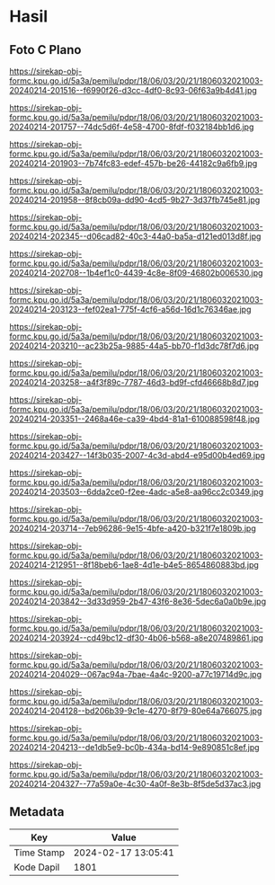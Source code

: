 # Hasil

## Foto C Plano

https://sirekap-obj-formc.kpu.go.id/5a3a/pemilu/pdpr/18/06/03/20/21/1806032021003-20240214-201516--f6990f26-d3cc-4df0-8c93-06f63a9b4d41.jpg

https://sirekap-obj-formc.kpu.go.id/5a3a/pemilu/pdpr/18/06/03/20/21/1806032021003-20240214-201757--74dc5d6f-4e58-4700-8fdf-f032184bb1d6.jpg

https://sirekap-obj-formc.kpu.go.id/5a3a/pemilu/pdpr/18/06/03/20/21/1806032021003-20240214-201903--7b74fc83-edef-457b-be26-44182c9a6fb9.jpg

https://sirekap-obj-formc.kpu.go.id/5a3a/pemilu/pdpr/18/06/03/20/21/1806032021003-20240214-201958--8f8cb09a-dd90-4cd5-9b27-3d37fb745e81.jpg

https://sirekap-obj-formc.kpu.go.id/5a3a/pemilu/pdpr/18/06/03/20/21/1806032021003-20240214-202345--d06cad82-40c3-44a0-ba5a-d121ed013d8f.jpg

https://sirekap-obj-formc.kpu.go.id/5a3a/pemilu/pdpr/18/06/03/20/21/1806032021003-20240214-202708--1b4ef1c0-4439-4c8e-8f09-46802b006530.jpg

https://sirekap-obj-formc.kpu.go.id/5a3a/pemilu/pdpr/18/06/03/20/21/1806032021003-20240214-203123--fef02ea1-775f-4cf6-a56d-16d1c76346ae.jpg

https://sirekap-obj-formc.kpu.go.id/5a3a/pemilu/pdpr/18/06/03/20/21/1806032021003-20240214-203210--ac23b25a-9885-44a5-bb70-f1d3dc78f7d6.jpg

https://sirekap-obj-formc.kpu.go.id/5a3a/pemilu/pdpr/18/06/03/20/21/1806032021003-20240214-203258--a4f3f89c-7787-46d3-bd9f-cfd46668b8d7.jpg

https://sirekap-obj-formc.kpu.go.id/5a3a/pemilu/pdpr/18/06/03/20/21/1806032021003-20240214-203351--2468a46e-ca39-4bd4-81a1-610088598f48.jpg

https://sirekap-obj-formc.kpu.go.id/5a3a/pemilu/pdpr/18/06/03/20/21/1806032021003-20240214-203427--14f3b035-2007-4c3d-abd4-e95d00b4ed69.jpg

https://sirekap-obj-formc.kpu.go.id/5a3a/pemilu/pdpr/18/06/03/20/21/1806032021003-20240214-203503--6dda2ce0-f2ee-4adc-a5e8-aa96cc2c0349.jpg

https://sirekap-obj-formc.kpu.go.id/5a3a/pemilu/pdpr/18/06/03/20/21/1806032021003-20240214-203714--7eb96286-9e15-4bfe-a420-b321f7e1809b.jpg

https://sirekap-obj-formc.kpu.go.id/5a3a/pemilu/pdpr/18/06/03/20/21/1806032021003-20240214-212951--8f18beb6-1ae8-4d1e-b4e5-8654860883bd.jpg

https://sirekap-obj-formc.kpu.go.id/5a3a/pemilu/pdpr/18/06/03/20/21/1806032021003-20240214-203842--3d33d959-2b47-43f6-8e36-5dec6a0a0b9e.jpg

https://sirekap-obj-formc.kpu.go.id/5a3a/pemilu/pdpr/18/06/03/20/21/1806032021003-20240214-203924--cd49bc12-df30-4b06-b568-a8e207489861.jpg

https://sirekap-obj-formc.kpu.go.id/5a3a/pemilu/pdpr/18/06/03/20/21/1806032021003-20240214-204029--067ac94a-7bae-4a4c-9200-a77c19714d9c.jpg

https://sirekap-obj-formc.kpu.go.id/5a3a/pemilu/pdpr/18/06/03/20/21/1806032021003-20240214-204128--bd206b39-9c1e-4270-8f79-80e64a766075.jpg

https://sirekap-obj-formc.kpu.go.id/5a3a/pemilu/pdpr/18/06/03/20/21/1806032021003-20240214-204213--de1db5e9-bc0b-434a-bd14-9e890851c8ef.jpg

https://sirekap-obj-formc.kpu.go.id/5a3a/pemilu/pdpr/18/06/03/20/21/1806032021003-20240214-204327--77a59a0e-4c30-4a0f-8e3b-8f5de5d37ac3.jpg


## Metadata

| Key        | Value               |
| ---------- | ------------------- |
| Time Stamp | 2024-02-17 13:05:41 |
| Kode Dapil | 1801                |



